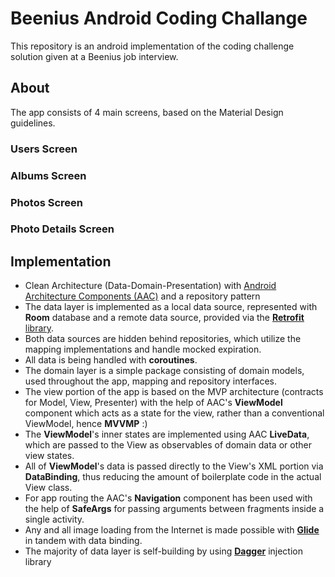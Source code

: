 # Beenius Android Coding Challange
This repository is an android implementation of the coding challenge solution given at a Beenius job interview.

## About
The app consists of 4 main screens, based on the Material Design guidelines.

### Users Screen
### Albums Screen
### Photos Screen
### Photo Details Screen

## Implementation
- Clean Architecture (Data-Domain-Presentation) with [Android Architecture Components (AAC)](https://developer.android.com/topic/libraries/architecture) and a repository pattern
- The data layer is implemented as a local data source, represented with **Room** database and a remote data source, provided via the [**Retrofit** library](https://square.github.io/retrofit/).
- Both data sources are hidden behind repositories, which utilize the mapping implementations and handle mocked expiration.
- All data is being handled with **coroutines**.
- The domain layer is a simple package consisting of domain models, used throughout the app, mapping and repository interfaces.
- The view portion of the app is based on the MVP architecture (contracts for Model, View, Presenter) with the help of AAC's **ViewModel** component which acts as a state for the view, rather than a conventional ViewModel, hence **MVVMP** :)
- The **ViewModel**'s inner states are implemented using AAC **LiveData**, which are passed to the View as observables of domain data or other view states.
- All of **ViewModel**'s data is passed directly to the View's XML portion via **DataBinding**, thus reducing the amount of boilerplate code in the actual View class.
- For app routing the AAC's **Navigation** component has been used with the help of **SafeArgs** for passing arguments between fragments inside a single activity.
- Any and all image loading from the Internet is made possible with [**Glide**](https://github.com/bumptech/glide) in tandem with data binding.
- The majority of data layer is self-building by using [**Dagger**](https://github.com/google/dagger) injection library

